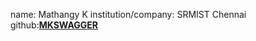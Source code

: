 name: Mathangy K
institution/company: SRMIST Chennai
github:[**MKSWAGGER**](https://github.com/mkswagger)
